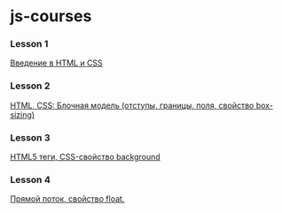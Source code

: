 # js-courses

### Lesson 1
[Введение в HTML и CSS](https://drive.google.com/drive/u/0/folders/1ad_jgetAhesB-NHN_m4igDutnRpwYYyU)

### Lesson 2
[HTML, CSS: Блочная модель (отступы, границы, поля, свойство box-sizing)](https://drive.google.com/drive/u/0/folders/19iXJrk05xRCT-eQtd59lLmnH3781_0aj)

### Lesson 3
[HTML5 теги, CSS-свойство background](https://drive.google.com/drive/u/0/folders/11DuAlsRKCYK6ibVrUTecIuXL42luUIi0)

### Lesson 4
[Прямой поток, свойство float.](https://drive.google.com/drive/u/0/folders/17mCZGHdMsEglv9_eOPbbnDm1lokuxTPx)
